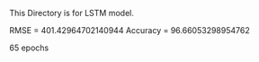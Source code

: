 This Directory is for LSTM model.

RMSE = 401.42964702140944
Accuracy = 96.66053298954762

65 epochs
